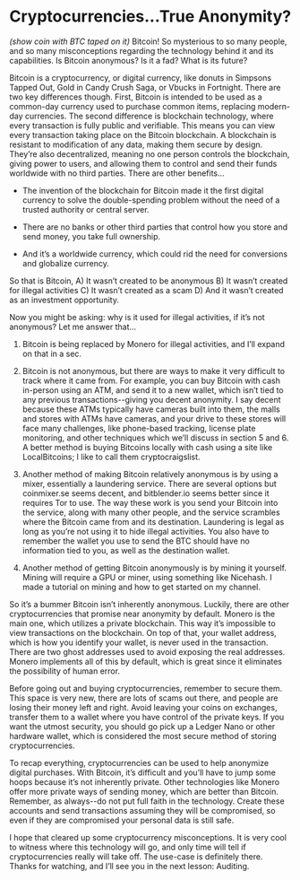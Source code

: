 # Cryptocurrencies...True Anonymity?

*(show coin with BTC taped on it)* Bitcoin! So mysterious to so many people, and
so many misconceptions regarding the technology behind it and its capabilities.
Is Bitcoin anonymous? Is it a fad? What is its future?

Bitcoin is a cryptocurrency, or digital currency, like donuts in Simpsons Tapped
Out, Gold in Candy Crush Saga, or Vbucks in Fortnight. There are two key
differences though. First, Bitcoin is intended to be used as a common-day
currency used to purchase common items, replacing modern-day currencies. The
second difference is blockchain technology, where every transaction is fully
public and verifiable. This means you can view every transaction taking place on
the Bitcoin blockchain. A blockchain is resistant to modification of any data,
making them secure by design. They’re also decentralized, meaning no one
person controls the blockchain, giving power to users, and allowing them to
control and send their funds worldwide with no third parties. There are other
benefits...

- The invention of the blockchain for Bitcoin made it the first digital currency
to solve the double-spending problem without the need of a trusted
authority or central server.

- There are no banks or other third parties that control how you store and
send money, you take full ownership.

- And it’s a worldwide currency, which could rid the need for conversions and
globalize currency.

So that is Bitcoin, A) It wasn’t created to be anonymous B) It wasn’t created for
illegal activities C) It wasn’t created as a scam D) And it wasn’t created as an
investment opportunity.

Now you might be asking: why is it used for illegal activities, if it’s not anonymous?
Let me answer that…

1) Bitcoin is being replaced by Monero for illegal activities, and I’ll expand on
that in a sec.

2) Bitcoin is not anonymous, but there are ways to make it very difficult to
track where it came from. For example, you can buy Bitcoin with cash
in-person using an ATM, and send it to a new wallet, which isn’t tied to any
previous transactions--giving you decent anonymity. I say decent because
these ATMs typically have cameras built into them, the malls and stores
with ATMs have cameras, and your drive to these stores will face many
challenges, like phone-based tracking, license plate monitoring, and other
techniques which we’ll discuss in section 5 and 6. A better method is buying
Bitcoins locally with cash using a site like LocalBitcoins; I like to call them
cryptocraigslist.

3) Another method of making Bitcoin relatively anonymous is by using a
mixer, essentially a laundering service. There are several options but
coinmixer.se seems decent, and bitblender.io seems better since it requires
Tor to use. The way these work is you send your Bitcoin into the service,
along with many other people, and the service scrambles where the Bitcoin
came from and its destination. Laundering is legal as long as you’re not
using it to hide illegal activities. You also have to remember the wallet you
use to send the BTC should have no information tied to you, as well as the
destination wallet.

4) Another method of getting Bitcoin anonymously is by mining it yourself.
Mining will require a GPU or miner, using something like Nicehash. I made a
tutorial on mining and how to get started on my channel.

So it’s a bummer Bitcoin isn’t inherently anonymous. Luckily, there are other
cryptocurrencies that promise near anonymity by default. Monero is the main
one, which utilizes a private blockchain. This way it’s impossible to view
transactions on the blockchain. On top of that, your wallet address, which is how
you identify your wallet, is never used in the transaction. There are two ghost
addresses used to avoid exposing the real addresses. Monero implements all of
this by default, which is great since it eliminates the possibility of human error.

Before going out and buying cryptocurrencies, remember to secure them. This
space is very new, there are lots of scams out there, and people are losing their
money left and right. Avoid leaving your coins on exchanges, transfer them to a
wallet where you have control of the private keys. If you want the utmost security,
you should go pick up a Ledger Nano or other hardware wallet, which is
considered the most secure method of storing cryptocurrencies.

To recap everything, cryptocurrencies can be used to help anonymize digital
purchases. With Bitcoin, it’s difficult and you’ll have to jump some hoops because
it’s not inherently private. Other technologies like Monero offer more
private ways of sending money, which are better than Bitcoin. Remember,
as always--do not put full faith in the technology. Create these accounts and
send transactions assuming they will be compromised, so even if they are
compromised your personal data is still safe.

I hope that cleared up some cryptocurrency misconceptions. It is very cool to
witness where this technology will go, and only time will tell if cryptocurrencies
really will take off. The use-case is definitely there. Thanks for watching, and I’ll
see you in the next lesson: Auditing.
